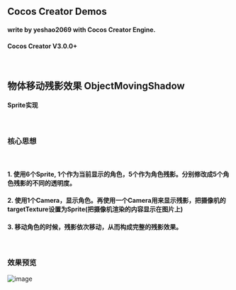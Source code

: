 ## Cocos Creator Demos
#### write by yeshao2069 with Cocos Creator Engine.
#### Cocos Creator V3.0.0+

&nbsp;
## 物体移动残影效果   ObjectMovingShadow
#### Sprite实现
&nbsp;
### 核心思想
&nbsp;
#### 1. 使用6个Sprite, 1个作为当前显示的角色，5个作为角色残影。分别修改成5个角色残影的不同的透明度。
#### 2. 使用1个Camera，显示角色。再使用一个Camera用来显示残影，把摄像机的targetTexture设置为Sprite(把摄像机渲染的内容显示在图片上)
#### 3. 移动角色的时候，残影依次移动，从而构成完整的残影效果。

&nbsp;
### 效果预览
![image](https://gitee.com/yeshao2069/CocosCreatorDemos/raw/v3.0.0/images/gif/objectMovingShadow.gif)